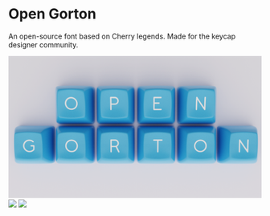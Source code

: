 # Open Gorton
An open-source font based on Cherry legends. Made for the keycap designer community.


![](render.png)
![](specimen_1.png)
![](specimen_2.png)
